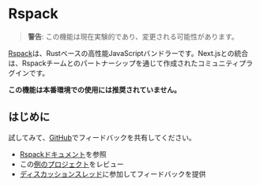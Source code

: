 # Rspack

> **警告**: この機能は現在実験的であり、変更される可能性があります。

[Rspack](https://rspack.dev/)は、Rustベースの高性能JavaScriptバンドラーです。Next.jsとの統合は、Rspackチームとのパートナーシップを通じて作成されたコミュニティプラグインです。

**この機能は本番環境での使用には推奨されていません。**

## はじめに

試してみて、[GitHub](https://github.com/vercel/next.js/discussions/77800)でフィードバックを共有してください。

- [Rspackドキュメント](https://rspack.rs/guide/tech/next)を参照
- この[例のプロジェクト](https://github.com/vercel/next.js/tree/canary/examples/with-rspack)をレビュー
- [ディスカッションスレッド](https://github.com/vercel/next.js/discussions/77800)に参加してフィードバックを提供
